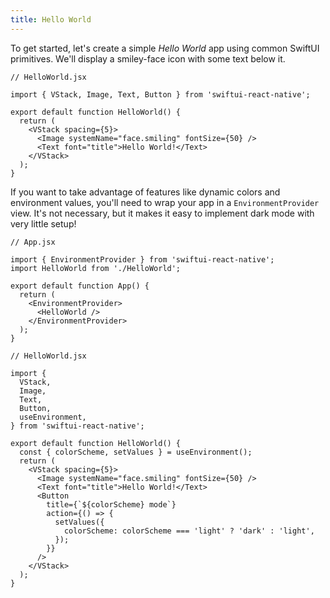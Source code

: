 ```yaml
---
title: Hello World
---
```


To get started, let's create a simple _Hello World_ app using common SwiftUI primitives. We'll display a smiley-face icon with some text below it.

```tsx
// HelloWorld.jsx

import { VStack, Image, Text, Button } from 'swiftui-react-native';

export default function HelloWorld() {
  return (
    <VStack spacing={5}>
      <Image systemName="face.smiling" fontSize={50} />
      <Text font="title">Hello World!</Text>
    </VStack>
  );
}
```

If you want to take advantage of features like dynamic colors and environment values, you'll need to wrap your app in a `EnvironmentProvider` view. It's not necessary, but it makes it easy to implement dark mode with very little setup!

```tsx
// App.jsx

import { EnvironmentProvider } from 'swiftui-react-native';
import HelloWorld from './HelloWorld';

export default function App() {
  return (
    <EnvironmentProvider>
      <HelloWorld />
    </EnvironmentProvider>
  );
}
```

```tsx
// HelloWorld.jsx

import {
  VStack,
  Image,
  Text,
  Button,
  useEnvironment,
} from 'swiftui-react-native';

export default function HelloWorld() {
  const { colorScheme, setValues } = useEnvironment();
  return (
    <VStack spacing={5}>
      <Image systemName="face.smiling" fontSize={50} />
      <Text font="title">Hello World!</Text>
      <Button
        title={`${colorScheme} mode`}
        action={() => {
          setValues({
            colorScheme: colorScheme === 'light' ? 'dark' : 'light',
          });
        }}
      />
    </VStack>
  );
}
```
